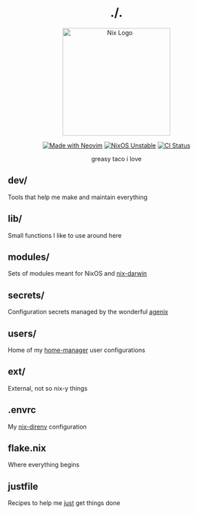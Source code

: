 <div align="center">

# ./.

<a href="https://github.com/NixOS/nixos-artwork">
  <img src="https://raw.githubusercontent.com/NixOS/nixos-artwork/master/logo/nix-snowflake-rainbow.svg" alt="Nix Logo" width=250px>
</a>

[![Made with Neovim](https://img.shields.io/static/v1?label=Made%20with&message=Neovim&color=00b952&style=flat-square&logo=neovim)](https://neovim.io/)
[![NixOS Unstable](https://img.shields.io/static/v1?label=NixOS&message=unstable&color=5277c3&style=flat-square&logo=nixos)](https://nixos.org/)
[![CI Status](https://github.com/getchoo/flake/actions/workflows/ci.yaml/badge.svg)](https://github.com/getchoo/flake/actions/workflows/ci.yaml)

greasy taco i love

</div>

## dev/

Tools that help me make and maintain everything

## lib/

Small functions I like to use around here

## modules/

Sets of modules meant for NixOS and
[nix-darwin](https://github.com/LnL7/nix-darwin)

## secrets/

Configuration secrets managed by the wonderful
[agenix](https://github.com/ryantm/agenix)

## users/

Home of my [home-manager](https://nix-community.github.io/home-manager/) user
configurations

## ext/

External, not so nix-y things

## .envrc

My [nix-direnv](https://github.com/nix-community/nix-direnv) configuration

## flake.nix

Where everything begins

## justfile

Recipes to help me [just](https://github.com/casey/just) get things done
